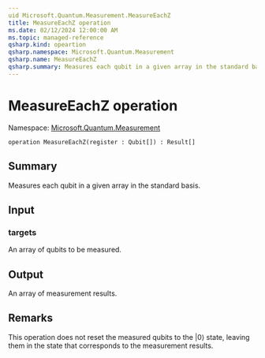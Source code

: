 ```yaml
---
uid Microsoft.Quantum.Measurement.MeasureEachZ
title: MeasureEachZ operation
ms.date: 02/12/2024 12:00:00 AM
ms.topic: managed-reference
qsharp.kind: opeartion
qsharp.namespace: Microsoft.Quantum.Measurement
qsharp.name: MeasureEachZ
qsharp.summary: Measures each qubit in a given array in the standard basis.
---
```


# MeasureEachZ operation

Namespace: [Microsoft.Quantum.Measurement](xref:Microsoft.Quantum.Measurement)

```qsharp
operation MeasureEachZ(register : Qubit[]) : Result[]
```

## Summary
Measures each qubit in a given array in the standard basis.
## Input
### targets
An array of qubits to be measured.
## Output
An array of measurement results.

## Remarks
This operation does not reset the measured qubits to the |0⟩ state,
leaving them in the state that corresponds to the measurement results.
